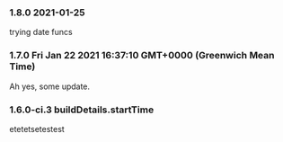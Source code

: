 ### 1.8.0 2021-01-25

trying date funcs
### 1.7.0 Fri Jan 22 2021 16:37:10 GMT+0000 (Greenwich Mean Time)
Ah yes, some update.
### 1.6.0-ci.3 buildDetails.startTime
etetetsetestest

